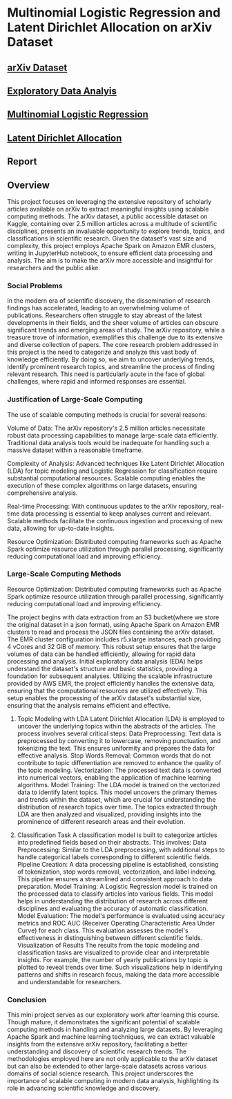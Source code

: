 # Multinomial Logistic Regression and Latent Dirichlet Allocation on arXiv Dataset
## [arXiv Dataset](https://www.kaggle.com/datasets/Cornell-University/arxiv)
## [Exploratory Data Analyis](https://github.com/macs30123-s24/final-project-arxiv/blob/3edf5ec8382d9f0fc19f41fc0de09ea734f7a080/EDA.ipynb)
## [Multinomial Logistic Regression](https://github.com/macs30123-s24/final-project-arxiv/blob/3edf5ec8382d9f0fc19f41fc0de09ea734f7a080/Classification.ipynb)
## [Latent Dirichlet Allocation](https://github.com/macs30123-s24/final-project-arxiv/blob/3edf5ec8382d9f0fc19f41fc0de09ea734f7a080/LDA.ipynb)
## Report

## Overview
This project focuses on leveraging the extensive repository of scholarly articles available on arXiv to extract meaningful insights using scalable computing methods. The arXiv dataset, a public accessible dataset on Kaggle, containing over 2.5 million articles across a multitude of scientific disciplines, presents an invaluable opportunity to explore trends, topics, and classifications in scientific research. Given the dataset's vast size and complexity, this project employs Apache Spark on Amazon EMR clusters, writing in JupyterHub notebook, to ensure efficient data processing and analysis. The aim is to make the arXiv more accessible and insightful for researchers and the public alike.

### Social Problems
In the modern era of scientific discovery, the dissemination of research findings has accelerated, leading to an overwhelming volume of publications. Researchers often struggle to stay abreast of the latest developments in their fields, and the sheer volume of articles can obscure significant trends and emerging areas of study. The arXiv repository, while a treasure trove of information, exemplifies this challenge due to its extensive and diverse collection of papers.
The core research problem addressed in this project is the need to categorize and analyze this vast body of knowledge efficiently. By doing so, we aim to uncover underlying trends, identify prominent research topics, and streamline the process of finding relevant research. This need is particularly acute in the face of global challenges, where rapid and informed responses are essential.



### Justification of Large-Scale Computing
The use of scalable computing methods is crucial for several reasons:

Volume of Data: The arXiv repository's 2.5 million articles necessitate robust data processing capabilities to manage large-scale data efficiently. Traditional data analysis tools would be inadequate for handling such a massive dataset within a reasonable timeframe.

Complexity of Analysis: Advanced techniques like Latent Dirichlet Allocation (LDA) for topic modeling and Logistic Regression for classification require substantial computational resources. Scalable computing enables the execution of these complex algorithms on large datasets, ensuring comprehensive analysis.

Real-time Processing: With continuous updates to the arXiv repository, real-time data processing is essential to keep analyses current and relevant. Scalable methods facilitate the continuous ingestion and processing of new data, allowing for up-to-date insights.

Resource Optimization: Distributed computing frameworks such as Apache Spark optimize resource utilization through parallel processing, significantly reducing computational load and improving efficiency.



### Large-Scale Computing Methods
Resource Optimization: Distributed computing frameworks such as Apache Spark optimize resource utilization through parallel processing, significantly reducing computational load and improving efficiency.

The project begins with data extraction from an S3 bucket(where we store the original dataset in a json format), using Apache Spark on Amazon EMR clusters to read and process the JSON files containing the arXiv dataset. The EMR cluster configuration includes r5.xlarge instances, each providing 4 vCores and 32 GiB of memory. This robust setup ensures that the large volumes of data can be handled efficiently, allowing for rapid data processing and analysis.
Initial exploratory data analysis (EDA) helps understand the dataset's structure and basic statistics, providing a foundation for subsequent analyses. Utilizing the scalable infrastructure provided by AWS EMR, the project efficiently handles the extensive data, ensuring that the computational resources are utilized effectively. This setup enables the processing of the arXiv dataset's substantial size, ensuring that the analysis remains efficient and effective.

1. Topic Modeling with LDA
Latent Dirichlet Allocation (LDA) is employed to uncover the underlying topics within the abstracts of the articles. The process involves several critical steps:
Data Preprocessing: Text data is preprocessed by converting it to lowercase, removing punctuation, and tokenizing the text. This ensures uniformity and prepares the data for effective analysis.
Stop Words Removal: Common words that do not contribute to topic differentiation are removed to enhance the quality of the topic modeling.
Vectorization: The processed text data is converted into numerical vectors, enabling the application of machine learning algorithms.
Model Training: The LDA model is trained on the vectorized data to identify latent topics. This model uncovers the primary themes and trends within the dataset, which are crucial for understanding the distribution of research topics over time.
The topics extracted through LDA are then analyzed and visualized, providing insights into the prominence of different research areas and their evolution.

2. Classification Task
A classification model is built to categorize articles into predefined fields based on their abstracts. This involves:
Data Preprocessing: Similar to the LDA preprocessing, with additional steps to handle categorical labels corresponding to different scientific fields.
Pipeline Creation: A data processing pipeline is established, consisting of tokenization, stop words removal, vectorization, and label indexing. This pipeline ensures a streamlined and consistent approach to data preparation.
Model Training: A Logistic Regression model is trained on the processed data to classify articles into various fields. This model helps in understanding the distribution of research across different disciplines and evaluating the accuracy of automatic classification.
Model Evaluation: The model's performance is evaluated using accuracy metrics and ROC AUC (Receiver Operating Characteristic Area Under Curve) for each class. This evaluation assesses the model's effectiveness in distinguishing between different scientific fields.
Visualization of Results
The results from the topic modeling and classification tasks are visualized to provide clear and interpretable insights. For example, the number of yearly publications by topic is plotted to reveal trends over time. Such visualizations help in identifying patterns and shifts in research focus, making the data more accessible and understandable for researchers.



### Conclusion
This mini project serves as our exploratory work after learning this course. Though mature, it demonstrates the significant potential of scalable computing methods in handling and analyzing large datasets. By leveraging Apache Spark and machine learning techniques, we can extract valuable insights from the extensive arXiv repository, facilitating a better understanding and discovery of scientific research trends. The methodologies employed here are not only applicable to the arXiv dataset but can also be extended to other large-scale datasets across various domains of social science research. This project underscores the importance of scalable computing in modern data analysis, highlighting its role in advancing scientific knowledge and discovery.
